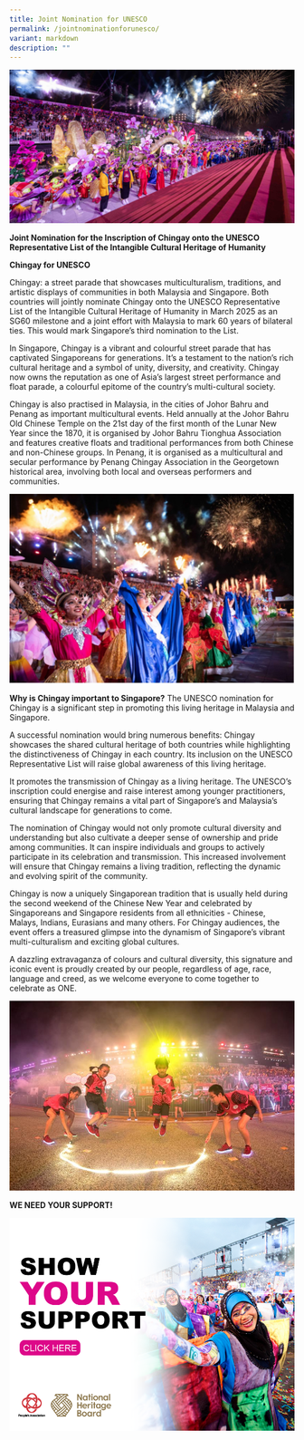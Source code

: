 ```yaml
---
title: Joint Nomination for UNESCO
permalink: /jointnominationforunesco/
variant: markdown
description: ""
---
```

![](/images/UNESCO.jpg)

**Joint Nomination for the Inscription of Chingay onto the UNESCO Representative List of the Intangible Cultural Heritage of Humanity**

**Chingay for UNESCO**

Chingay: a street parade that showcases multiculturalism, traditions, and artistic displays of communities in both Malaysia and Singapore. Both countries will jointly nominate Chingay onto the UNESCO Representative List of the Intangible Cultural Heritage of Humanity in March 2025 as an SG60 milestone and a joint effort with Malaysia to mark 60 years of bilateral ties. This would mark Singapore’s third nomination to the List.

In Singapore, Chingay is a vibrant and colourful street parade that has captivated Singaporeans for generations. It’s a testament to the nation’s rich cultural heritage and a symbol of unity, diversity, and creativity. Chingay now owns the reputation as one of Asia’s largest street performance and float parade, a colourful epitome of the country’s multi-cultural society. 

Chingay is also practised in Malaysia, in the cities of Johor Bahru and Penang as important multicultural events. Held annually at the Johor Bahru Old Chinese Temple on the 21st day of the first month of the Lunar New Year since the 1870, it is organised by Johor Bahru Tionghua Association and features creative floats and traditional performances from both Chinese and non-Chinese groups. In Penang, it is organised as a multicultural and secular performance by Penang Chingay Association in the Georgetown historical area, involving both local and overseas performers and communities.

![](/images/Picture1.jpg)

**Why is Chingay important to Singapore?**
The UNESCO nomination for Chingay is a significant step in promoting this living heritage in Malaysia and Singapore.

A successful nomination would bring numerous benefits: Chingay showcases the shared cultural heritage of both countries while highlighting the distinctiveness of Chingay in each country. Its inclusion on the UNESCO Representative List will raise global awareness of this living heritage.

It promotes the transmission of Chingay as a living heritage. The UNESCO’s inscription could energise and raise interest among younger practitioners, ensuring that Chingay remains a vital part of Singapore’s and Malaysia’s cultural landscape for generations to come. 

The nomination of Chingay would not only promote cultural diversity and understanding but also cultivate a deeper sense of ownership and pride among communities. It can inspire individuals and groups to actively participate in its celebration and transmission. This increased involvement will ensure that Chingay remains a living tradition, reflecting the dynamic and evolving spirit of the community.

Chingay is now a uniquely Singaporean tradition that is usually held during the second weekend of the Chinese New Year and celebrated by Singaporeans and Singapore residents from all ethnicities - Chinese, Malays, Indians, Eurasians and many others. For Chingay audiences, the event offers a treasured glimpse into the dynamism of Singapore’s vibrant multi-culturalism and exciting global cultures.

A dazzling extravaganza of colours and cultural diversity, this signature and iconic event is proudly created by our people, regardless of age, race, language and creed, as we welcome everyone to come together to celebrate as ONE.

![](/images/2018___2.jpg)

**WE NEED YOUR SUPPORT!**

![](/images/image.png)
